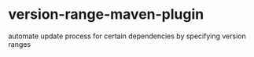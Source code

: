 version-range-maven-plugin
==========================

automate update process for certain dependencies by specifying version ranges


